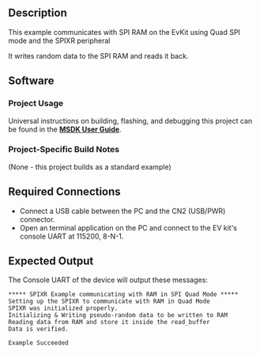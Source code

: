 ## Description

This example communicates with SPI RAM on the EvKit using Quad SPI mode and the SPIXR peripheral

It writes random data to the SPI RAM and reads it back.


## Software

### Project Usage

Universal instructions on building, flashing, and debugging this project can be found in the **[MSDK User Guide](https://analogdevicesinc.github.io/msdk/USERGUIDE/)**.

### Project-Specific Build Notes

(None - this project builds as a standard example)

## Required Connections

-   Connect a USB cable between the PC and the CN2 (USB/PWR) connector.
-   Open an terminal application on the PC and connect to the EV kit's console UART at 115200, 8-N-1.

## Expected Output

The Console UART of the device will output these messages:

```
***** SPIXR Example communicating with RAM in SPI Quad Mode *****
Setting up the SPIXR to communicate with RAM in Quad Mode
SPIXR was initialized properly.
Initializing & Writing pseudo-random data to be written to RAM
Reading data from RAM and store it inside the read_buffer
Data is verified.

Example Succeeded
```
